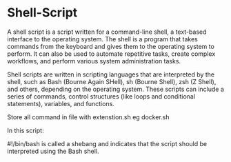 # Shell-Script

A shell script is a script written for a command-line shell, a text-based interface to the operating system. The shell is a program that takes commands from the keyboard and gives them to the operating system to perform. It can also be used to automate repetitive tasks, create complex workflows, and perform various system administration tasks.

Shell scripts are written in scripting languages that are interpreted by the shell, such as Bash (Bourne Again SHell), sh (Bourne Shell), zsh (Z Shell), and others, depending on the operating system. These scripts can include a series of commands, control structures (like loops and conditional statements), variables, and functions.

Store all command in file with extenstion.sh
eg docker.sh

In this script:

#!/bin/bash is called a shebang and indicates that the script should be interpreted using the Bash shell.

